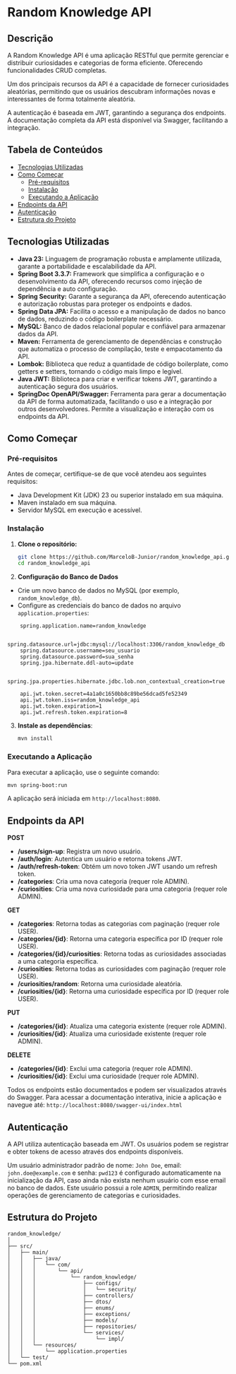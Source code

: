 # Random Knowledge API

## Descrição

A Random Knowledge API é uma aplicação RESTful que permite gerenciar e distribuir curiosidades e categorias de forma eficiente. Oferecendo funcionalidades CRUD completas.

Um dos principais recursos da API é a capacidade de fornecer curiosidades aleatórias, permitindo que os usuários descubram informações novas e interessantes de forma totalmente aleatória.

A autenticação é baseada em JWT, garantindo a segurança dos endpoints. A documentação completa da API está disponível via Swagger, facilitando a integração.

## Tabela de Conteúdos

-  [Tecnologias Utilizadas](#tecnologias-utilizadas)
- [Como Começar](#como-começar)
  - [Pré-requisitos](#pré-requisitos)
  - [Instalação](#instalação)
  - [Executando a Aplicação](#executando-a-aplicação)
-  [Endpoints da API](#endpoints-da-api)
-  [Autenticação](#autenticação)
-  [Estrutura do Projeto](#estrutura-do-projeto)

## Tecnologias Utilizadas
-   **Java 23:** Linguagem de programação robusta e amplamente utilizada, garante a portabilidade e escalabilidade da API.
-   **Spring Boot 3.3.7:** Framework que simplifica a configuração e o desenvolvimento da API, oferecendo recursos como injeção de dependência e auto configuração.
-   **Spring Security:** Garante a segurança da API, oferecendo autenticação e autorização robustas para proteger os endpoints e dados.
-   **Spring Data JPA:** Facilita o acesso e a manipulação de dados no banco de dados, reduzindo o código boilerplate necessário.
-   **MySQL:** Banco de dados relacional popular e confiável para armazenar dados da API.
-   **Maven:** Ferramenta de gerenciamento de dependências e construção que automatiza o processo de compilação, teste e empacotamento da API.
-   **Lombok:** Biblioteca que reduz a quantidade de código boilerplate, como getters e setters, tornando o código mais limpo e legível.
-   **Java JWT:** Biblioteca para criar e verificar tokens JWT, garantindo a autenticação segura dos usuários.
-  **SpringDoc OpenAPI/Swagger:** Ferramenta para gerar a documentação da API de forma automatizada, facilitando o uso e a integração por outros desenvolvedores. Permite a visualização e interação com os endpoints da API.

## Como Começar

### Pré-requisitos

Antes de começar, certifique-se de que você atendeu aos seguintes requisitos:

- Java Development Kit (JDK) 23 ou superior instalado em sua máquina.
- Maven instalado em sua máquina.
- Servidor MySQL em execução e acessível.

### Instalação

1. **Clone o repositório:**
   ```bash
   git clone https://github.com/MarceloB-Junior/random_knowledge_api.git
   cd random_knowledge_api
   ```

2. **Configuração do Banco de Dados**
-  Crie um novo banco de dados no MySQL (por exemplo, `random_knowledge_db`).
- Configure as credenciais do banco de dados no arquivo `application.properties`:

```properties
    spring.application.name=random_knowledge

    spring.datasource.url=jdbc:mysql://localhost:3306/random_knowledge_db
    spring.datasource.username=seu_usuario
    spring.datasource.password=sua_senha
    spring.jpa.hibernate.ddl-auto=update

    spring.jpa.properties.hibernate.jdbc.lob.non_contextual_creation=true

    api.jwt.token.secret=4a1a0c1650bb8c89be56dcad5fe52349
    api.jwt.token.iss=random_knowledge_api
    api.jwt.token.expiration=1
    api.jwt.refresh.token.expiration=8
```
3. **Instale as dependências**:
   ```bash
   mvn install
   ```

### Executando a Aplicação

Para executar a aplicação, use o seguinte comando:

```bash
mvn spring-boot:run
```

A aplicação será iniciada em `http://localhost:8080`.


## Endpoints da API

**POST**

*   **/users/sign-up**: Registra um novo usuário.
*   **/auth/login**: Autentica um usuário e retorna tokens JWT.
*   **/auth/refresh-token**: Obtém um novo token JWT usando um refresh token.
*   **/categories**: Cria uma nova categoria (requer role ADMIN).
*   **/curiosities**: Cria uma nova curiosidade para uma categoria (requer role ADMIN).

**GET**

*   **/categories**: Retorna todas as categorias com paginação (requer role USER).
*   **/categories/{id}**: Retorna uma categoria específica por ID (requer role USER).
*   **/categories/{id}/curiosities**: Retorna todas as curiosidades associadas a uma categoria específica.
*   **/curiosities**: Retorna todas as curiosidades com paginação (requer role USER).
*   **/curiosities/random**: Retorna uma curiosidade aleatória.
*   **/curiosities/{id}**: Retorna uma curiosidade específica por ID (requer role USER).

**PUT**

*   **/categories/{id}**: Atualiza uma categoria existente (requer role ADMIN).
*   **/curiosities/{id}**: Atualiza uma curiosidade existente (requer role ADMIN).

**DELETE**

*   **/categories/{id}**: Exclui uma categoria (requer role ADMIN).
*   **/curiosities/{id}**: Exclui uma curiosidade (requer role ADMIN).

Todos os endpoints estão documentados e podem ser visualizados através do Swagger. Para acessar a documentação interativa, inicie a aplicação e navegue até: `http://localhost:8080/swagger-ui/index.html`

## Autenticação

A API utiliza autenticação baseada em JWT. Os usuários podem se registrar e obter tokens de acesso através dos endpoints disponíveis.

Um usuário administrador padrão de nome: `John Doe`, email: `john.doe@example.com` e senha: `pwd123` é configurado automaticamente na inicialização da API, caso ainda não exista nenhum usuário com esse email no banco de dados. Este usuário possui a role `ADMIN`, permitindo realizar operações de gerenciamento de categorias e curiosidades.

## Estrutura do Projeto

```
random_knowledge/
│
├── src/
│   ├── main/
│   │   ├── java/
│   │   │   └── com/
│   │   │       └── api/
│   │   │           └── random_knowledge/
│   │   │               ├── configs/
│   │   │               │   └── security/
│   │   │               ├── controllers/
│   │   │               ├── dtos/
│   │   │               ├── enums/
│   │   │               ├── exceptions/          
│   │   │               ├── models/
│   │   │               ├── repositories/
│   │   │               └── services/
│   │   │                   └── impl/
│   │   └── resources/
│   │       └── application.properties
│   └── test/
└── pom.xml
```

